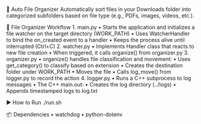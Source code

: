 📁 Auto File Organizer
Automatically sort files in your Downloads folder into categorized subfolders based on file type (e.g., PDFs, images, videos, etc.).

🧩 File Organizer Workflow
	1.	main.py
	•	Starts the application and initializes a file watcher on the target directory (WORK_PATH)
	•	Uses WatcherHandler to bind the on_created event to a handler
	•	Keeps the process alive until interrupted (Ctrl+C)
	2.	watcher.py
	•	Implements Handler class that reacts to new file creation
	•	When triggered, it calls organize() from organizer.py
	3.	organizer.py
	•	organize() handles file classification and movement:
	•	Uses get_category() to classify based on extension
	•	Creates the destination folder under WORK_PATH
	•	Moves the file
	•	Calls log_move() from logger.py to record the action
	4.	logger.py
	•	Runs a C++ subprocess to log messages
	•	The C++ main.out:
	•	Creates the log directory (../logs)
	•	Appends timestamped logs to log.txt

▶️ How to Run
./run.sh

📦 Dependencies
	•	watchdog
	•	python-dotenv